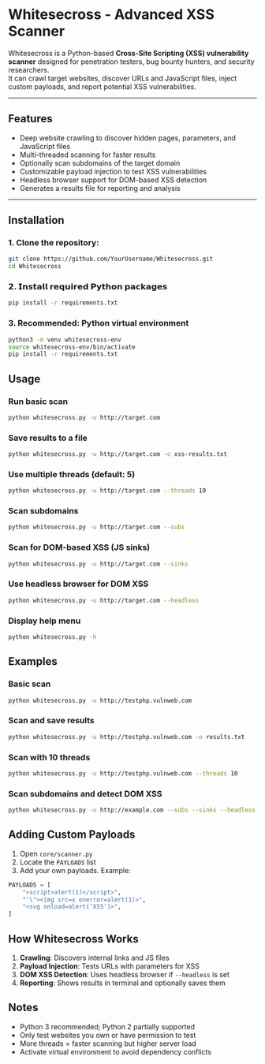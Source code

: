 # Whitesecross - Advanced XSS Scanner

Whitesecross is a Python-based **Cross-Site Scripting (XSS) vulnerability scanner** designed for penetration testers, bug bounty hunters, and security researchers.  
It can crawl target websites, discover URLs and JavaScript files, inject custom payloads, and report potential XSS vulnerabilities.

---

## Features

- Deep website crawling to discover hidden pages, parameters, and JavaScript files  
- Multi-threaded scanning for faster results  
- Optionally scan subdomains of the target domain  
- Customizable payload injection to test XSS vulnerabilities  
- Headless browser support for DOM-based XSS detection  
- Generates a results file for reporting and analysis  

---

## Installation

### 1. Clone the repository:
```bash
git clone https://github.com/YourUsername/Whitesecross.git
cd Whitesecross
```

### 𝟮. 𝗜𝗻𝘀𝘁𝗮𝗹𝗹 𝗿𝗲𝗾𝘂𝗶𝗿𝗲𝗱 𝗣𝘆𝘁𝗵𝗼𝗻 𝗽𝗮𝗰𝗸𝗮𝗴𝗲𝘀
```bash
pip install -r requirements.txt
```

### 3. Recommended: Python virtual environment
```bash
python3 -m venv whitesecross-env
source whitesecross-env/bin/activate
pip install -r requirements.txt
```

## Usage

### Run basic scan
```bash
python whitesecross.py -u http://target.com
```

### Save results to a file
```bash
python whitesecross.py -u http://target.com -o xss-results.txt
```

### Use multiple threads (default: 5)
```bash
python whitesecross.py -u http://target.com --threads 10
```

### Scan subdomains
```bash
python whitesecross.py -u http://target.com --subs
```

### Scan for DOM-based XSS (JS sinks)
```bash
python whitesecross.py -u http://target.com --sinks
```

### Use headless browser for DOM XSS
```bash
python whitesecross.py -u http://target.com --headless
```

### Display help menu
```bash
python whitesecross.py -h
```

## Examples

### Basic scan
```bash
python whitesecross.py -u http://testphp.vulnweb.com
```

### Scan and save results
```bash
python whitesecross.py -u http://testphp.vulnweb.com -o results.txt
```

### Scan with 10 threads
```bash
python whitesecross.py -u http://testphp.vulnweb.com --threads 10
```

### Scan subdomains and detect DOM XSS
```bash
python whitesecross.py -u http://example.com --subs --sinks --headless
```

## Adding Custom Payloads

1. Open `core/scanner.py`
2. Locate the `PAYLOADS` list
3. Add your own payloads. Example:

```python
PAYLOADS = [
    "<script>alert(1)</script>",
    "'\"><img src=x onerror=alert(1)>",
    "<svg onload=alert('XSS')>",
]
```

## How Whitesecross Works

1. **Crawling**: Discovers internal links and JS files
2. **Payload Injection**: Tests URLs with parameters for XSS
3. **DOM XSS Detection**: Uses headless browser if `--headless` is set
4. **Reporting**: Shows results in terminal and optionally saves them

## Notes

- Python 3 recommended; Python 2 partially supported
- Only test websites you own or have permission to test
- More threads = faster scanning but higher server load
- Activate virtual environment to avoid dependency conflicts
```
